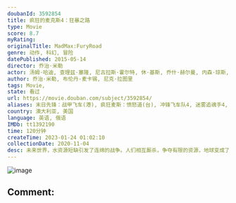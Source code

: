 ```yaml
---
doubanId: 3592854
title: 疯狂的麦克斯4：狂暴之路
type: Movie
score: 8.7
myRating: 
originalTitle: MadMax:FuryRoad
genre: 动作, 科幻, 冒险
datePublished: 2015-05-14
director: 乔治·米勒
actor: 汤姆·哈迪, 查理兹·塞隆, 尼古拉斯·霍尔特, 休·基斯, 乔什·赫尔曼, 内森·琼斯, 佐伊·克罗维兹, 罗茜·汉丁顿, 丽莉·吉欧, 阿比·丽, 考特尼·伊顿, 安格斯·桑普森, 理查德·卡特, 梅根·盖尔, 肖恩·哈普, 吉纳维芙·艾特肯, 约翰·霍华德, 理查德·诺顿, 黛布拉·迪兹, 理查德·诺顿, 约翰·霍华德
author: 乔治·米勒, 布伦丹·麦卡锡, 尼克·拉图里
tags: Movie, 
state: 看过
url: https://movie.douban.com/subject/3592854/
aliases: 末日先锋：战甲飞车(港), 疯狂麦斯：愤怒道(台), 冲锋飞车队4, 迷雾追魂手4, 冲锋追魂手4, 疯狂麦克斯4, 疯狂迈斯：怒途, Mad_Max_4__Fury_Road
country: 澳大利亚, 美国
language: 英语, 俄语
IMDb: tt1392190
time: 120分钟
createTime: 2023-01-24 01:02:10
collectionDate: 2020-11-04
desc: 未来世界，水资源短缺引发了连绵的战争。人们相互厮杀，争夺有限的资源，地球变成了血腥十足的杀戮死战场。面容恐怖的不死乔在戈壁山谷建立了难以撼动的强大武装王国，他手下的战郎驾驶装备尖端武器的战车四下抢掠，...
---
```


![image](p2236181653.jpg)

Comment: 
---


